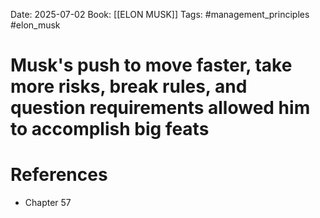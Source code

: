 Date: 2025-07-02
Book: [[ELON MUSK]]
Tags: #management_principles #elon_musk 
# Musk's push to move faster, take more risks, break rules, and question requirements allowed him to accomplish big feats


# References
- Chapter 57
